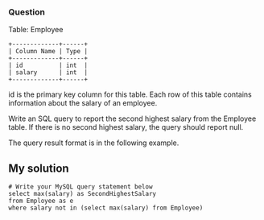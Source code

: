 ### Question

Table: Employee
```
+-------------+------+
| Column Name | Type |
+-------------+------+
| id          | int  |
| salary      | int  |
+-------------+------+
```
id is the primary key column for this table.
Each row of this table contains information about the salary of an employee.
 

Write an SQL query to report the second highest salary from the Employee table. If there is no second highest salary, the query should report null.

The query result format is in the following example.

## My solution
```
# Write your MySQL query statement below
select max(salary) as SecondHighestSalary
from Employee as e
where salary not in (select max(salary) from Employee)
```
